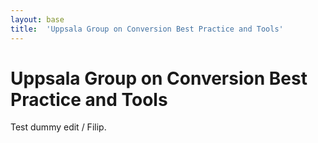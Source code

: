 ```yaml
---
layout: base
title:  'Uppsala Group on Conversion Best Practice and Tools'
---
```


# Uppsala Group on Conversion Best Practice and Tools

Test dummy edit / Filip.
